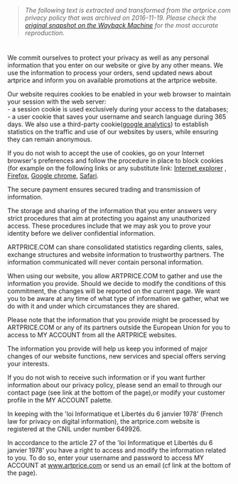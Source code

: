 > *The following text is extracted and transformed from the artprice.com privacy policy that was archived on 2016-11-19. Please check the [original snapshot on the Wayback Machine](https://web.archive.org/web/20161119083811id_/http%3A//www.artprice.com/block/privacypolicy%3Fmodal%3Dtrue) for the most accurate reproduction.*

# 

We commit ourselves to protect your privacy as well as any personal information that you enter on our website or give by any other means. We use the information to process your orders, send updated news about artprice and inform you on available promotions at the artprice website. 

Our website requires cookies to be enabled in your web browser to maintain your session with the web server:   
\- a session cookie is used exclusively during your access to the databases;  
\- a user cookie that saves your username and search language during 365 days. We also use a third-party cookie([google analytics](http://www.google.com/analytics/)) to establish statistics on the traffic and use of our websites by users, while ensuring they can remain anonymous. 

If you do not wish to accept the use of cookies, go on your Internet browser's preferences and follow the procedure in place to block cookies (for example on the following links or any substitute link: [Internet explorer](http://windows.microsoft.com/en-en/windows7/block-enable-or-allow-cookies) , [Firefox](https://support.mozilla.org/en-US/kb/cookies-information-websites-store-on-your-computer), [Google chrome](https://support.google.com/chrome/answer/95647?hl=en), [Safari](http://support.apple.com/kb/PH11913). 

The secure payment ensures secured trading and transmission of information. 

The storage and sharing of the information that you enter answers very strict procedures that aim at protecting you against any unauthorized access. These procedures include that we may ask you to prove your identity before we deliver confidential information. 

ARTPRICE.COM can share consolidated statistics regarding clients, sales, exchange structures and website information to trustworthy partners. The information communicated will never contain personal information. 

When using our website, you allow ARTPRICE.COM to gather and use the information you provide. Should we decide to modify the conditions of this commitment, the changes will be reported on the current page. We want you to be aware at any time of what type of information we gather, what we do with it and under which circumstances they are shared. 

Please note that the information that you provide might be processed by ARTPRICE.COM or any of its partners outside the European Union for you to access to MY ACCOUNT from all the ARTPRICE websites. 

The information you provide will help us keep you informed of major changes of our website functions, new services and special offers serving your interests. 

If you do not wish to receive such information or if you want further information about our privacy policy, please send an email to through our contact page (see link at the bottom of the page),or modify your customer profile in the MY ACCOUNT palette. 

In keeping with the 'loi Informatique et Libertés du 6 janvier 1978' (French law for privacy on digital information), the artprice.com website is registered at the CNIL under number 649926. 

In accordance to the article 27 of the 'loi Informatique et Libertés du 6 janvier 1978' you have a right to access and modify the information related to you. To do so, enter your username and password to access MY ACCOUNT at www.artprice.com or send us an email (cf link at the bottom of the page). 
